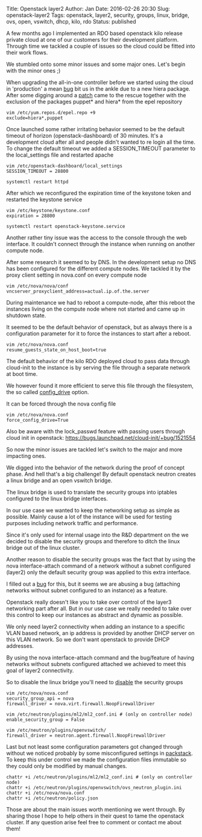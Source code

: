 Title:       Openstack layer2
Author:      Jan
Date: 	     2016-02-26 20:30
Slug:	     openstack-layer2
Tags: 	     openstack, layer2, security, groups, linux, bridge, ovs, open, vswitch, dhcp, kilo, rdo
Status:	     published

A few months ago I implemented an RDO based openstack kilo release private cloud at one of our customers for their development platform. Through time we tackled a couple of issues so the cloud could be fitted into their work flows.

We stumbled onto some minor issues and some major ones. Let's begin with the minor ones ;)

When upgrading the all-in-one controller before we started using the cloud in 'production' a mean [bug](https://bugzilla.redhat.com/show_bug.cgi?id=1284978) bit us in the ankle due to a new hiera package. After some digging around a [patch](https://review.openstack.org/#/c/249301/3/packstack/modules/ospluginutils.py) came to the rescue together with the exclusion of the packages puppet* and hiera* from the epel repository

```
vim /etc/yum.repos.d/epel.repo +9
exclude=hiera*,puppet
```

Once launched some rather irritating behavior seemed to be the default timeout of horizon (openstack-dashboard) of 30 minutes. It's a development cloud after all and people didn't wanted to re login all the time. To change the default timeout we added a SESSION_TIMEOUT parameter to the local_settings file and restarted apache

```
vim /etc/openstack-dashboard/local_settings
SESSION_TIMEOUT = 28800

systemctl restart httpd
```

After which we reconfigured the expiration time of the keystone token and restarted the keystone service

```
vim /etc/keystone/keystone.conf
expiration = 28800

systemctl restart openstack-keystone.service
```

Another rather tiny issue was the access to the console through the web interface. It couldn't connect through the instance when running on another compute node.

After some research it seemed to by DNS. In the development setup no DNS has been configured for the different compute nodes. We tackled it by the proxy client setting in nova.conf on every compute node

```
vim /etc/nova/nova/conf
vncserver_proxyclient_address=actual.ip.of.the.server
```

During maintenance we had to reboot a compute-node, after this reboot the instances living on the compute node where not started and came up in shutdown state.

It seemed to be the default behavior of openstack, but as always there is a configuration parameter for it to force the instances to start after a reboot.

```
vim /etc/nova/nova.conf
resume_guests_state_on_host_boot=true
```

The default behavior of the kilo RDO deployed cloud to pass data through cloud-init to the instance is by serving the file through a separate network at boot time.

We however found it more efficient to serve this file through the filesystem, the so called [config_drive](http://docs.openstack.org/user-guide/cli_config_drive.html) option.

It can be forced through the nova config file

```
vim /etc/nova/nova.conf
force_config_drive=True
```

Also be aware with the lock_passwd feature with passing users through cloud init in openstack: https://bugs.launchpad.net/cloud-init/+bug/1521554

So now the minor issues are tackled let's switch to the major and more impacting ones.

We digged into the behavior of the network during the proof of concept phase. And hell that's a big challenge! By default openstack neutron creates a linux bridge and an open vswitch bridge.

The linux bridge is used to translate the security groups into iptables configured to the linux bridge interfaces.

In our use case we wanted to keep the networking setup as simple as possible. Mainly cause a lot of the instance will be used for testing purposes including network traffic and performance.

Since it's only used for internal usage into the R&D department on the we decided to disable the security groups and therefore to ditch the linux bridge out of the linux cluster.

Another reason to disable the security groups was the fact that by using the nova interface-attach command of a network without a subnet configured (layer2) only the default security group was applied to this extra interface.

I filled out a [bug](https://bugs.launchpad.net/neutron/+bug/1512645) for this, but it seems we are abusing a bug (attaching networks without subnet configured to an instance) as a feature.

Openstack really doesn't like you to take over control of the layer3 networking part after all. But in our use case we really needed to take over this control to keep our instances as abstract and dynamic as possible.

We only need layer2 connectivity when adding an instance to a specific VLAN based network, an ip address is provided by another DHCP server on this VLAN network. So we don't want openstack to provide DHCP addresses.

By using the nova interface-attach command and the bug/feature of having networks without subnets configured attached we achieved to meet this goal of layer2 connectivity.

So to disable the linux bridge you'll need to [disable](https://gist.github.com/djoreilly/db9c2d32a473c6643551) the security groups

```
vim /etc/nova/nova.conf
security_group_api = nova
firewall_driver = nova.virt.firewall.NoopFirewallDriver

vim /etc/neutron/plugins/ml2/ml2_conf.ini # (only on controller node)
enable_security_group = False

vim /etc/neutron/plugins/openvswitch/
firewall_driver = neutron.agent.firewall.NoopFirewallDriver
```

Last but not least some configuration parameters got changed through without we noticed probably by some misconfigured settings in [packstack](https://wiki.openstack.org/wiki/Packstack). To keep this under control we made the configuration files immutable so they could only be modified by manual changes.

```
chattr +i /etc/neutron/plugins/ml2/ml2_conf.ini # (only on controller node)
chattr +i /etc/neutron/plugins/openvswitch/ovs_neutron_plugin.ini
chattr +i /etc/nova/nova.conf
chattr +i /etc/neutron/policy.json
```

Those are about the main issues worth mentioning we went through. By sharing those I hope to help others in their quest to tame the openstack cluster. If any question arise feel free to comment or contact me about them!

